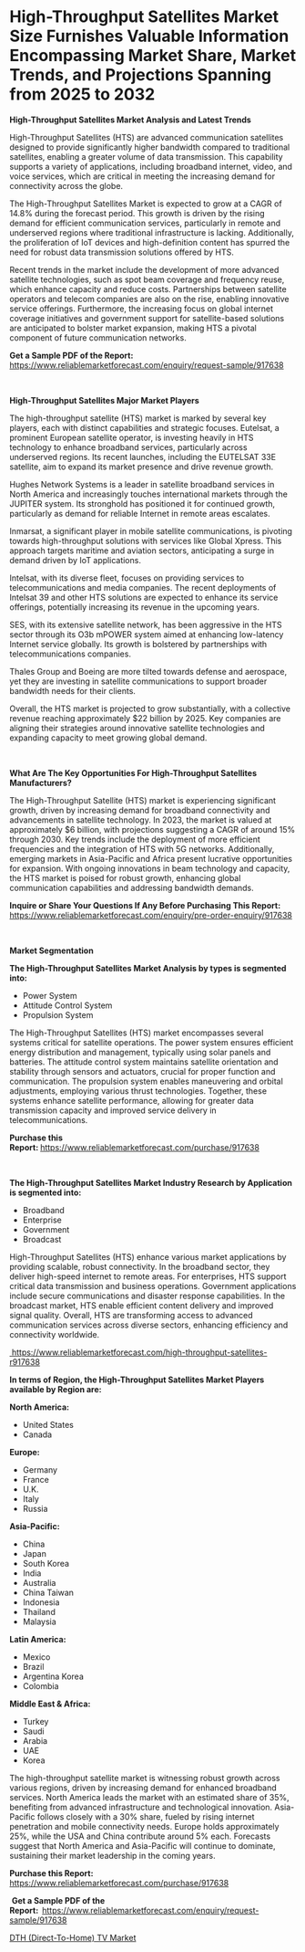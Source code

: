 <p><h1>High-Throughput Satellites Market Size Furnishes Valuable Information Encompassing Market Share, Market Trends, and Projections Spanning from 2025 to 2032</h1></p><p><strong>High-Throughput Satellites Market Analysis and Latest Trends</strong></p>
<p><p>High-Throughput Satellites (HTS) are advanced communication satellites designed to provide significantly higher bandwidth compared to traditional satellites, enabling a greater volume of data transmission. This capability supports a variety of applications, including broadband internet, video, and voice services, which are critical in meeting the increasing demand for connectivity across the globe.</p><p>The High-Throughput Satellites Market is expected to grow at a CAGR of 14.8% during the forecast period. This growth is driven by the rising demand for efficient communication services, particularly in remote and underserved regions where traditional infrastructure is lacking. Additionally, the proliferation of IoT devices and high-definition content has spurred the need for robust data transmission solutions offered by HTS.</p><p>Recent trends in the market include the development of more advanced satellite technologies, such as spot beam coverage and frequency reuse, which enhance capacity and reduce costs. Partnerships between satellite operators and telecom companies are also on the rise, enabling innovative service offerings. Furthermore, the increasing focus on global internet coverage initiatives and government support for satellite-based solutions are anticipated to bolster market expansion, making HTS a pivotal component of future communication networks.</p></p>
<p><strong>Get a Sample PDF of the Report:&nbsp;</strong> <a href="https://www.reliablemarketforecast.com/enquiry/request-sample/917638?utm_campaign=2808&utm_medium=2&utm_source=Github&utm_content=ia&utm_term=08042025&utm_id=high-throughput-satellites">https://www.reliablemarketforecast.com/enquiry/request-sample/917638</a></p>
<p>&nbsp;</p>
<p><strong>High-Throughput Satellites Major Market Players</strong></p>
<p><p>The high-throughput satellite (HTS) market is marked by several key players, each with distinct capabilities and strategic focuses. Eutelsat, a prominent European satellite operator, is investing heavily in HTS technology to enhance broadband services, particularly across underserved regions. Its recent launches, including the EUTELSAT 33E satellite, aim to expand its market presence and drive revenue growth.</p><p>Hughes Network Systems is a leader in satellite broadband services in North America and increasingly touches international markets through the JUPITER system. Its stronghold has positioned it for continued growth, particularly as demand for reliable Internet in remote areas escalates.</p><p>Inmarsat, a significant player in mobile satellite communications, is pivoting towards high-throughput solutions with services like Global Xpress. This approach targets maritime and aviation sectors, anticipating a surge in demand driven by IoT applications.</p><p>Intelsat, with its diverse fleet, focuses on providing services to telecommunications and media companies. The recent deployments of Intelsat 39 and other HTS solutions are expected to enhance its service offerings, potentially increasing its revenue in the upcoming years.</p><p>SES, with its extensive satellite network, has been aggressive in the HTS sector through its O3b mPOWER system aimed at enhancing low-latency Internet service globally. Its growth is bolstered by partnerships with telecommunications companies.</p><p>Thales Group and Boeing are more tilted towards defense and aerospace, yet they are investing in satellite communications to support broader bandwidth needs for their clients.</p><p>Overall, the HTS market is projected to grow substantially, with a collective revenue reaching approximately $22 billion by 2025. Key companies are aligning their strategies around innovative satellite technologies and expanding capacity to meet growing global demand.</p></p>
<p>&nbsp;</p>
<p><strong>What Are The Key Opportunities For High-Throughput Satellites Manufacturers?</strong></p>
<p><p>The High-Throughput Satellite (HTS) market is experiencing significant growth, driven by increasing demand for broadband connectivity and advancements in satellite technology. In 2023, the market is valued at approximately $6 billion, with projections suggesting a CAGR of around 15% through 2030. Key trends include the deployment of more efficient frequencies and the integration of HTS with 5G networks. Additionally, emerging markets in Asia-Pacific and Africa present lucrative opportunities for expansion. With ongoing innovations in beam technology and capacity, the HTS market is poised for robust growth, enhancing global communication capabilities and addressing bandwidth demands.</p></p>
<p><strong>Inquire or Share Your Questions If Any Before Purchasing This Report:</strong> <a href="https://www.reliablemarketforecast.com/enquiry/pre-order-enquiry/917638?utm_campaign=2808&utm_medium=2&utm_source=Github&utm_content=ia&utm_term=08042025&utm_id=high-throughput-satellites">https://www.reliablemarketforecast.com/enquiry/pre-order-enquiry/917638</a></p>
<p>&nbsp;</p>
<p><strong>Market Segmentation</strong></p>
<p><strong>The High-Throughput Satellites Market Analysis by types is segmented into:</strong></p>
<p><ul><li>Power System</li><li>Attitude Control System</li><li>Propulsion System</li></ul></p>
<p><p>The High-Throughput Satellites (HTS) market encompasses several systems critical for satellite operations. The power system ensures efficient energy distribution and management, typically using solar panels and batteries. The attitude control system maintains satellite orientation and stability through sensors and actuators, crucial for proper function and communication. The propulsion system enables maneuvering and orbital adjustments, employing various thrust technologies. Together, these systems enhance satellite performance, allowing for greater data transmission capacity and improved service delivery in telecommunications.</p></p>
<p><strong>Purchase this Report:&nbsp;</strong><a href="https://www.reliablemarketforecast.com/purchase/917638?utm_campaign=2808&utm_medium=2&utm_source=Github&utm_content=ia&utm_term=08042025&utm_id=high-throughput-satellites">https://www.reliablemarketforecast.com/purchase/917638</a></p>
<p>&nbsp;</p>
<p><strong>The High-Throughput Satellites Market Industry Research by Application is segmented into:</strong></p>
<p><ul><li>Broadband</li><li>Enterprise</li><li>Government</li><li>Broadcast</li></ul></p>
<p><p>High-Throughput Satellites (HTS) enhance various market applications by providing scalable, robust connectivity. In the broadband sector, they deliver high-speed internet to remote areas. For enterprises, HTS support critical data transmission and business operations. Government applications include secure communications and disaster response capabilities. In the broadcast market, HTS enable efficient content delivery and improved signal quality. Overall, HTS are transforming access to advanced communication services across diverse sectors, enhancing efficiency and connectivity worldwide.</p></p>
<p><a href="https://www.reliablemarketforecast.com/high-throughput-satellites-r917638?utm_campaign=2808&utm_medium=2&utm_source=Github&utm_content=ia&utm_term=08042025&utm_id=high-throughput-satellites">&nbsp;https://www.reliablemarketforecast.com/high-throughput-satellites-r917638</a></p>
<p><strong>In terms of Region, the High-Throughput Satellites Market Players available by Region are:</strong></p>
<p>
    <p> <strong> North America: </strong>
        <ul>
            <li>United States</li>
            <li>Canada</li>
        </ul>
        </p> 
    <p> <strong> Europe: </strong>
        <ul>
            <li>Germany</li>
            <li>France</li>
            <li>U.K.</li>
            <li>Italy</li>
            <li>Russia</li>
        </ul>
        </p> 
    <p> <strong> Asia-Pacific: </strong>
        <ul>
            <li>China</li>
            <li>Japan</li>
            <li>South Korea</li>
            <li>India</li>
            <li>Australia</li>
            <li>China Taiwan</li>
            <li>Indonesia</li>
            <li>Thailand</li>
            <li>Malaysia</li>
        </ul>
        </p> 
    <p> <strong> Latin America: </strong>
        <ul>
            <li>Mexico</li>
            <li>Brazil</li>
            <li>Argentina Korea</li>
            <li>Colombia</li>
        </ul>
        </p> 
    <p> <strong> Middle East & Africa: </strong>
        <ul>
            <li>Turkey</li>
            <li>Saudi</li>
            <li>Arabia</li>
            <li>UAE</li>
            <li>Korea</li>
        </ul>
    </p>
    </p>
<p><p>The high-throughput satellite market is witnessing robust growth across various regions, driven by increasing demand for enhanced broadband services. North America leads the market with an estimated share of 35%, benefiting from advanced infrastructure and technological innovation. Asia-Pacific follows closely with a 30% share, fueled by rising internet penetration and mobile connectivity needs. Europe holds approximately 25%, while the USA and China contribute around 5% each. Forecasts suggest that North America and Asia-Pacific will continue to dominate, sustaining their market leadership in the coming years.</p></p>
<p><strong>Purchase this Report: </strong><a href="https://www.reliablemarketforecast.com/purchase/917638?utm_campaign=2808&utm_medium=2&utm_source=Github&utm_content=ia&utm_term=08042025&utm_id=high-throughput-satellites">https://www.reliablemarketforecast.com/purchase/917638</a></p>
<p>&nbsp;<strong>Get a Sample PDF of the Report:&nbsp;&nbsp;</strong><a href="https://www.reliablemarketforecast.com/enquiry/request-sample/917638?utm_campaign=2808&utm_medium=2&utm_source=Github&utm_content=ia&utm_term=08042025&utm_id=high-throughput-satellites">https://www.reliablemarketforecast.com/enquiry/request-sample/917638</a></p>
<p><strong></strong></p>
<p><p><a href="https://github.com/saroarmaicky/Market-Research-Report-List-1/blob/main/dth-direct-to-home-tv-market.md?utm_campaign=2808&utm_medium=2&utm_source=Github&utm_content=ia&utm_term=08042025&utm_id=high-throughput-satellites">DTH (Direct-To-Home) TV Market</a></p></p>